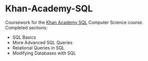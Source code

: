 # Khan-Academy-SQL
Coursework for the [Khan Academy SQL](https://www.khanacademy.org/computing/computer-programming/sql) Computer Science course. Completed sections:

- SQL Basics
- More Advanced SQL Queries
- Relational Queries in SQL
- Modifying Databases with SQL
